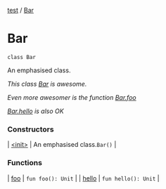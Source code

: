 [test](../../index.md) / [Bar](./index.md)

# Bar

`class Bar`

An emphasised class.

*This class [Bar](./index.md) is awesome.*

*Even more awesomer is the function [Bar.foo](foo.md)*

*[Bar.hello](hello.md) is also OK*

### Constructors

| [&lt;init&gt;](-init-.md) | An emphasised class.`Bar()` |

### Functions

| [foo](foo.md) | `fun foo(): Unit` |
| [hello](hello.md) | `fun hello(): Unit` |

